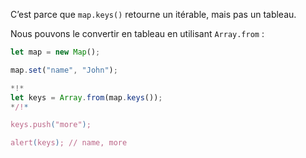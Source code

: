 
C’est parce que `map.keys()` retourne un itérable, mais pas un tableau.

Nous pouvons le convertir en tableau en utilisant `Array.from` :

```js run
let map = new Map();

map.set("name", "John");

*!*
let keys = Array.from(map.keys());
*/!*

keys.push("more");

alert(keys); // name, more
```
